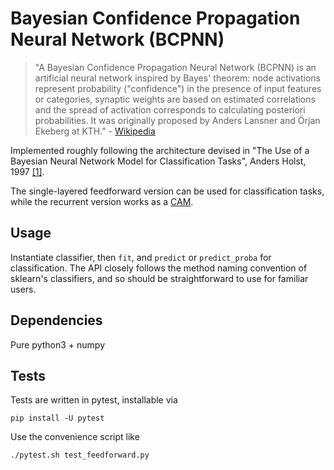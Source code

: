 # Bayesian Confidence Propagation Neural Network (BCPNN)

> "A Bayesian Confidence Propagation Neural Network (BCPNN) is an artificial neural network inspired by Bayes' theorem: node activations represent probability ("confidence") in the presence of input features or categories, synaptic weights are based on estimated correlations and the spread of activation corresponds to calculating posteriori probabilities. It was originally proposed by Anders Lansner and Örjan Ekeberg at KTH." - [Wikipedia](https://en.wikipedia.org/wiki/Bcpnn)

Implemented roughly following the architecture devised in  "The Use of a Bayesian Neural Network Model for Classification Tasks", Anders Holst, 1997 [[1]](http://citeseerx.ist.psu.edu/viewdoc/download?doi=10.1.1.218.4318&rep=rep1&type=pdf).

The single-layered feedforward version can be used for classification tasks, while the recurrent version works as a [CAM](https://en.wikipedia.org/wiki/Content-addressable_memory).

## Usage
Instantiate classifier, then `fit`, and `predict` or `predict_proba` for classification. The API closely follows the method naming convention of sklearn's classifiers, and so should be straightforward to use for familiar users. 

## Dependencies
Pure python3 + numpy


## Tests
Tests are written in pytest, installable via 
```
pip install -U pytest
```

Use the convenience script like 
```
./pytest.sh test_feedforward.py
```
